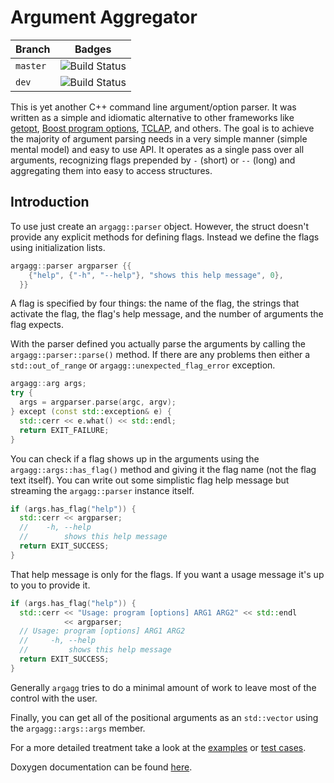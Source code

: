 Argument Aggregator
===================

| Branch | Badges |
| --- | --- |
| `master` | ![Build Status](https://api.travis-ci.org/vietjtnguyen/argagg.svg?branch=master) |
| `dev` | ![Build Status](https://api.travis-ci.org/vietjtnguyen/argagg.svg?branch=dev) |

This is yet another C++ command line argument/option parser. It was written as a simple and idiomatic alternative to other frameworks like [getopt][], [Boost program options][], [TCLAP][], and others. The goal is to achieve the majority of argument parsing needs in a very simple manner (simple mental model) and easy to use API. It operates as a single pass over all arguments, recognizing flags prepended by `-` (short) or `--` (long) and aggregating them into easy to access structures.

[getopt]: https://www.gnu.org/software/libc/manual/html_node/Getopt.html#Getopt
[Boost program options]: http://www.boost.org/doc/libs/release/libs/program_options/
[TCLAP]: http://tclap.sourceforge.net/

Introduction
------------

To use just create an `argagg::parser` object. However, the struct doesn't provide any explicit methods for defining flags. Instead we define the flags using initialization lists.

```cpp
argagg::parser argparser {{
    {"help", {"-h", "--help"}, "shows this help message", 0},
  }}
```

A flag is specified by four things: the name of the flag, the strings that activate the flag, the flag's help message, and the number of arguments the flag expects.

With the parser defined you actually parse the arguments by calling the `argagg::parser::parse()` method. If there are any problems then either a `std::out_of_range` or `argagg::unexpected_flag_error` exception.

```cpp
argagg::arg args;
try {
  args = argparser.parse(argc, argv);
} except (const std::exception& e) {
  std::cerr << e.what() << std::endl;
  return EXIT_FAILURE;
}
```

You can check if a flag shows up in the arguments using the `argagg::args::has_flag()` method and giving it the flag name (not the flag text itself). You can write out some simplistic flag help message but streaming the `argagg::parser` instance itself.

```cpp
if (args.has_flag("help")) {
  std::cerr << argparser;
  //    -h, --help
  //        shows this help message
  return EXIT_SUCCESS;
}
```

That help message is only for the flags. If you want a usage message it's up to you to provide it.

```cpp
if (args.has_flag("help")) {
  std::cerr << "Usage: program [options] ARG1 ARG2" << std::endl
            << argparser;
  // Usage: program [options] ARG1 ARG2
  //     -h, --help
  //         shows this help message
  return EXIT_SUCCESS;
}
```

Generally `argagg` tries to do a minimal amount of work to leave most of the control with the user.

Finally, you can get all of the positional arguments as an `std::vector` using the `argagg::args::args` member.

For a more detailed treatment take a look at the [examples](./examples) or [test cases](./test).

Doxygen documentation can be found [here](https://vietjtnguyen.github.io/argagg/latest/).
